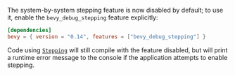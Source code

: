 
The system-by-system stepping feature is now disabled by default; to use it, enable the `bevy_debug_stepping` feature explicitly:

```toml
[dependencies]
bevy = { version = "0.14", features = ["bevy_debug_stepping"] }
```

Code using [`Stepping`](https://docs.rs/bevy/latest/bevy/ecs/schedule/struct.Stepping.html) will still compile with the feature disabled, but will print a runtime error message to the console if the application attempts to enable stepping.
